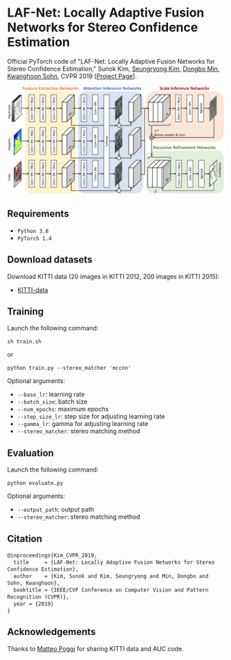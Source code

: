# LAF-Net: Locally Adaptive Fusion Networks for Stereo Confidence Estimation
Official PyTorch code of "LAF-Net: Locally Adaptive Fusion Networks for Stereo Confidence Estimation," 
Sunok Kim, [Seungryong Kim](https://seungryong.github.io/), [Dongbo Min](http://cvl.ewha.ac.kr/), [Kwanghoon Sohn](http://diml.yonsei.ac.kr/), CVPR 2019 [[Project Page](https://seungryong.github.io/LAFNet/)].

<p align="center">
  <img src="LAF.png" width="600px" alt="LAF"></img>
</p>

## Requirements ##
* `Python 3.8` 
* `PyTorch 1.4`

## Download datasets ##
Download KITTI data (20 images in KITTI 2012, 200 images in KITTI 2015):
* [KITTI-data](https://people.eecs.berkeley.edu/~tinghuiz/projects/flowWeb/)

## Training ##
Launch the following command:
```shell
sh train.sh
```
or 
```shell
python train.py --stereo_matcher 'mccnn'
```

Optional arguments:
* `--base_lr`: learning rate
* `--batch_size`: batch size
* `--num_epochs`: maximum epochs
* `--step_size_lr`: step size for adjusting learning rate
* `--gamma_lr`: gamma for adjusting learning rate
* `--stereo_matcher`: stereo matching method

## Evaluation ##
Launch the following command:
```shell
python evaluate.py
```
Optional arguments:
* `--output_path`: output path
* `--stereo_matcher`: stereo matching method

## Citation
```shell
@inproceedings{Kim_CVPR_2019,
  title     = {LAF-Net: Locally Adaptive Fusion Networks for Stereo Confidence Estimation},
  author    = {Kim, Sunok and Kim, Seungryong and Min, Dongbo and Sohn, Kwanghoon},
  booktitle = {IEEE/CVF Conference on Computer Vision and Pattern Recognition (CVPR)},
  year = {2019}
}
```   

## Acknowledgements

Thanks to [Matteo Poggi](https://mattpoggi.github.io/) for sharing KITTI data and AUC code.
